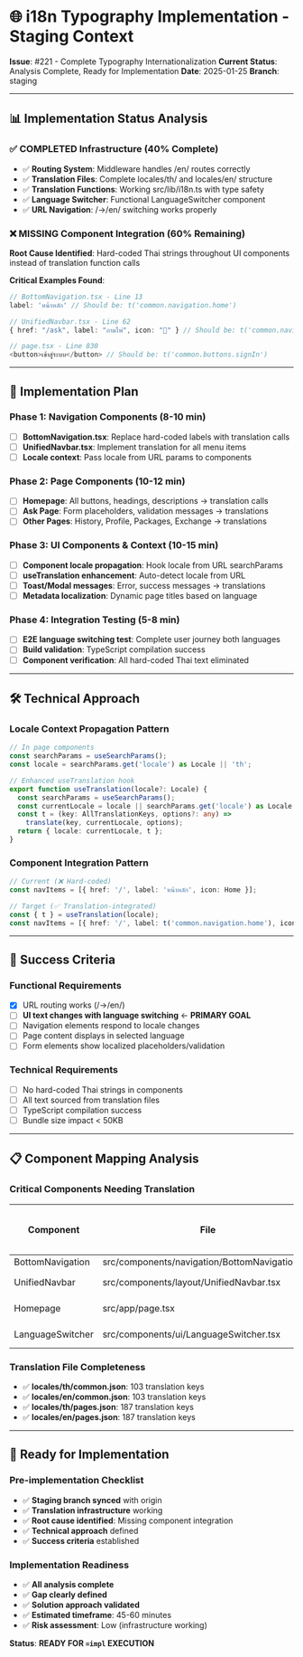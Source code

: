 # 🌐 i18n Typography Implementation - Staging Context

**Issue**: #221 - Complete Typography Internationalization
**Current Status**: Analysis Complete, Ready for Implementation
**Date**: 2025-01-25
**Branch**: staging

---

## 📊 Implementation Status Analysis

### ✅ **COMPLETED Infrastructure** (40% Complete)
- ✅ **Routing System**: Middleware handles /en/ routes correctly
- ✅ **Translation Files**: Complete locales/th/ and locales/en/ structure
- ✅ **Translation Functions**: Working src/lib/i18n.ts with type safety
- ✅ **Language Switcher**: Functional LanguageSwitcher component
- ✅ **URL Navigation**: /→/en/ switching works properly

### ❌ **MISSING Component Integration** (60% Remaining)

**Root Cause Identified**: Hard-coded Thai strings throughout UI components instead of translation function calls

**Critical Examples Found**:
```typescript
// BottomNavigation.tsx - Line 13
label: 'หน้าหลัก' // Should be: t('common.navigation.home')

// UnifiedNavbar.tsx - Line 62
{ href: "/ask", label: "ถามไพ่", icon: "🔮" } // Should be: t('common.navigation.ask')

// page.tsx - Line 830
<button>เข้าสู่ระบบ</button> // Should be: t('common.buttons.signIn')
```

---

## 🎯 **Implementation Plan**

### **Phase 1: Navigation Components** (8-10 min)
- [ ] **BottomNavigation.tsx**: Replace hard-coded labels with translation calls
- [ ] **UnifiedNavbar.tsx**: Implement translation for all menu items
- [ ] **Locale context**: Pass locale from URL params to components

### **Phase 2: Page Components** (10-12 min)
- [ ] **Homepage**: All buttons, headings, descriptions → translation calls
- [ ] **Ask Page**: Form placeholders, validation messages → translations
- [ ] **Other Pages**: History, Profile, Packages, Exchange → translations

### **Phase 3: UI Components & Context** (10-15 min)
- [ ] **Component locale propagation**: Hook locale from URL searchParams
- [ ] **useTranslation enhancement**: Auto-detect locale from URL
- [ ] **Toast/Modal messages**: Error, success messages → translations
- [ ] **Metadata localization**: Dynamic page titles based on language

### **Phase 4: Integration Testing** (5-8 min)
- [ ] **E2E language switching test**: Complete user journey both languages
- [ ] **Build validation**: TypeScript compilation success
- [ ] **Component verification**: All hard-coded Thai text eliminated

---

## 🛠️ **Technical Approach**

### **Locale Context Propagation Pattern**
```typescript
// In page components
const searchParams = useSearchParams();
const locale = searchParams.get('locale') as Locale || 'th';

// Enhanced useTranslation hook
export function useTranslation(locale?: Locale) {
  const searchParams = useSearchParams();
  const currentLocale = locale || searchParams.get('locale') as Locale || 'th';
  const t = (key: AllTranslationKeys, options?: any) =>
    translate(key, currentLocale, options);
  return { locale: currentLocale, t };
}
```

### **Component Integration Pattern**
```typescript
// Current (❌ Hard-coded)
const navItems = [{ href: '/', label: 'หน้าหลัก', icon: Home }];

// Target (✅ Translation-integrated)
const { t } = useTranslation(locale);
const navItems = [{ href: '/', label: t('common.navigation.home'), icon: Home }];
```

---

## 🎯 **Success Criteria**

### **Functional Requirements**
- [x] URL routing works (/→/en/)
- [ ] **UI text changes with language switching** ← **PRIMARY GOAL**
- [ ] Navigation elements respond to locale changes
- [ ] Page content displays in selected language
- [ ] Form elements show localized placeholders/validation

### **Technical Requirements**
- [ ] No hard-coded Thai strings in components
- [ ] All text sourced from translation files
- [ ] TypeScript compilation success
- [ ] Bundle size impact < 50KB

---

## 📋 **Component Mapping Analysis**

### **Critical Components Needing Translation**
| Component | File | Hard-coded Thai Count | Priority |
|-----------|------|----------------------|----------|
| BottomNavigation | src/components/navigation/BottomNavigation.tsx | 5 labels | HIGH |
| UnifiedNavbar | src/components/layout/UnifiedNavbar.tsx | 8 menu items | HIGH |
| Homepage | src/app/page.tsx | 15+ strings | HIGH |
| LanguageSwitcher | src/components/ui/LanguageSwitcher.tsx | 0 (✅ Working) | DONE |

### **Translation File Completeness**
- ✅ **locales/th/common.json**: 103 translation keys
- ✅ **locales/en/common.json**: 103 translation keys
- ✅ **locales/th/pages.json**: 187 translation keys
- ✅ **locales/en/pages.json**: 187 translation keys

---

## 🚀 **Ready for Implementation**

### **Pre-implementation Checklist**
- ✅ **Staging branch synced** with origin
- ✅ **Translation infrastructure** working
- ✅ **Root cause identified**: Missing component integration
- ✅ **Technical approach** defined
- ✅ **Success criteria** established

### **Implementation Readiness**
- ✅ **All analysis complete**
- ✅ **Gap clearly defined**
- ✅ **Solution approach validated**
- ✅ **Estimated timeframe**: 45-60 minutes
- ✅ **Risk assessment**: Low (infrastructure working)

**Status**: **READY FOR `=impl` EXECUTION**